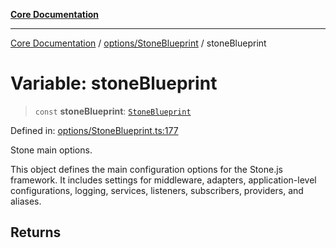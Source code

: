 [**Core Documentation**](../../../README.md)

***

[Core Documentation](../../../README.md) / [options/StoneBlueprint](../README.md) / stoneBlueprint

# Variable: stoneBlueprint

> `const` **stoneBlueprint**: [`StoneBlueprint`](../interfaces/StoneBlueprint.md)

Defined in: [options/StoneBlueprint.ts:177](https://github.com/stonemjs/core/blob/b1f29857c7f1e529739f22d486494bed3b22d2c6/src/options/StoneBlueprint.ts#L177)

Stone main options.

This object defines the main configuration options for the Stone.js framework.
It includes settings for middleware, adapters, application-level configurations,
logging, services, listeners, subscribers, providers, and aliases.

## Returns
